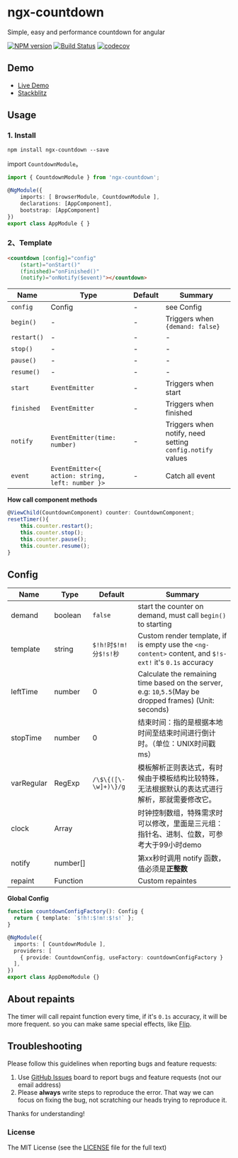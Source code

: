 # ngx-countdown

Simple, easy and performance countdown for angular

[![NPM version](https://img.shields.io/npm/v/ngx-countdown.svg)](https://www.npmjs.com/package/ngx-countdown)
[![Build Status](https://travis-ci.org/cipchk/ngx-countdown.svg?branch=master)](https://travis-ci.org/cipchk/ngx-countdown)
[![codecov](https://codecov.io/gh/cipchk/ngx-countdown/branch/master/graph/badge.svg)](https://codecov.io/gh/cipchk/ngx-countdown)

## Demo

- [Live Demo](https://cipchk.github.io/ngx-countdown/)
- [Stackblitz](https://stackblitz.com/edit/ngx-countdown-setup)

## Usage

### 1. Install

```
npm install ngx-countdown --save
```

import `CountdownModule`。

```typescript
import { CountdownModule } from 'ngx-countdown';

@NgModule({
    imports: [ BrowserModule, CountdownModule ],
    declarations: [AppComponent],
    bootstrap: [AppComponent]
})
export class AppModule { }
```

### 2、Template

```html
<countdown [config]="config"
    (start)="onStart()"
    (finished)="onFinished()"
    (notify)="onNotify($event)"></countdown>
```

| Name    | Type           | Default  | Summary |
| ------- | ------------- | ----- | ----- |
| `config` | Config | - | see Config |
| `begin()` | - | - | Triggers when `{demand: false}` |
| `restart()` | - | - | - |
| `stop()` | - | - | - |
| `pause()` | - | - | - |
| `resume()` | - | - | - |
| `start` | `EventEmitter` | - | Triggers when start |
| `finished` | `EventEmitter` | - | Triggers when finished |
| `notify` | `EventEmitter(time: number)` | - | Triggers when notify, need setting `config.notify` values |
| `event` | `EventEmitter<{ action: string, left: number }>` | - | Catch all event |

**How call component methods**

```typescript
@ViewChild(CountdownComponent) counter: CountdownComponent;
resetTimer(){
    this.counter.restart();
    this.counter.stop();
    this.counter.pause();
    this.counter.resume();
}
```

## Config

| Name    | Type           | Default  | Summary |
| ------- | ------------- | ----- | ----- |
| demand | boolean | `false` | start the counter on demand, must call `begin()` to starting  |
| template | string | `$!h!时$!m!分$!s!秒` | Custom render template, if is empty use the `<ng-content>` content, and `$!s-ext!` it's `0.1s` accuracy |
| leftTime | number | 0 | Calculate the remaining time based on the server, e.g: `10`,`5.5`(May be dropped frames) (Unit: seconds) |
| stopTime | number | 0 | 结束时间：指的是根据本地时间至结束时间进行倒计时。（单位：UNIX时间戳 ms） |
| varRegular | RegExp | `/\$\{([\-\w]+)\}/g` | 模板解析正则表达式，有时候由于模板结构比较特殊，无法根据默认的表达式进行解析，那就需要修改它。 |
| clock | Array |  | 时钟控制数组，特殊需求时可以修改，里面是三元组：指针名、进制、位数，可参考大于99小时demo |
| notify | number[] |  | 第xx秒时调用 notify 函数，值必须是**正整数** |
| repaint | Function |  | Custom repaintes |

**Global Config**

```ts
function countdownConfigFactory(): Config {
  return { template: `$!h!:$!m!:$!s!` };
}

@NgModule({
  imports: [ CountdownModule ],
  providers: [
    { provide: CountdownConfig, useFactory: countdownConfigFactory }
  ],
})
export class AppDemoModule {}
```

## About repaints

The timer will call repaint function every time, if it's `0.1s` accuracy, it will be more frequent. so you can make same special effects, like [Flip](https://cipchk.github.io/ngx-countdown/#/tpl/flip).

## Troubleshooting

Please follow this guidelines when reporting bugs and feature requests:

1. Use [GitHub Issues](https://github.com/cipchk/ngx-countdown/issues) board to report bugs and feature requests (not our email address)
2. Please **always** write steps to reproduce the error. That way we can focus on fixing the bug, not scratching our heads trying to reproduce it.

Thanks for understanding!

### License

The MIT License (see the [LICENSE](https://github.com/cipchk/ngx-countdown/blob/master/LICENSE) file for the full text)
